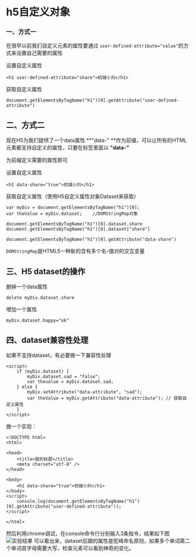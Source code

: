 # h5自定义对象

### 一、方式一

在很早以前我们自定义元素的属性要通过 `user-defined-attribute="value"`的方式来设置自己需要的属性

设置自定义属性

```
<h1 user-defined-attribute="share">杭城小刘</h1>
```

获取自定义属性

```
document.getElementsByTagName("h1")[0].getAttribute("user-defined-attribute")
```

## 二、方式二

现在H5为我们提供了一个data属性  **"data-" **作为前缀，可以让所有的HTML元素都支持自定义的属性，只要在标签里面以 **"data-"**

为前缀定义需要的属性即可

设置自定义属性

```
<h1 data-share="true">杭城小刘</h1>
```

获取自定义属性（使用H5自定义属性对象Dataset来获取）

```
var myDiv = document.getElementsByTagName("h1")[0];
var theValue = myDiv.dataset;    //DOMStringMap对象

document.getElementsByTagName("h1")[0].dataset.share
document.getElementsByTagName("h1")[0].dataset["share"]
```

```
document.getElementsByTagName("h1")[0].getAttribute("data-share")
```

`DOMStringMap`是HTML5一种新的含有多个名-值对的交互变量

## 三、H5 dataset的操作

删掉一个data属性

```
delete myDiv.dataset.share
```

增加一个属性

```
myDiv.dataset.happy="ok"
```

## 四、dataset兼容性处理

如果不支持dataset，有必要做一下兼容性处理

```
<script>
    if (myDiv.dataset) {
        myDiv.dataset.sad = "false";
        var thevalue = myDiv.dataset.sad;
    } else {
        myDiv.setAttribute("data-attribute", "sad");
        var theValue = myDiv.getAttribute("data-attribute"); // 获取自定义属性
    }
</script>
```





做一个实验：

```
<!DOCTYPE html>
<html>

<head>
    <title>我的标题</title>
    <meta charset="utf-8" />
</head>

<body>
    <h1 data-share="true">杭城小刘</h1>
</body>
<script>
    console.log(document.getElementsByTagName("h1")[0].getAttribute("user-defined-attribute"));
</script>

</html>
```

然后利用chrome调试，在console命令行分别输入3条指令，结果如下图
![实验结果](https://raw.githubusercontent.com/FantasticLBP/knowledge-kit/master/assets/2017-12-05%20下午10.19.04.png)
可以看出来，dataset后跟的属性是驼峰命名原则，如果多个单词第二个单词首字母需要大写，检查元素可以看到神奇的变化。

